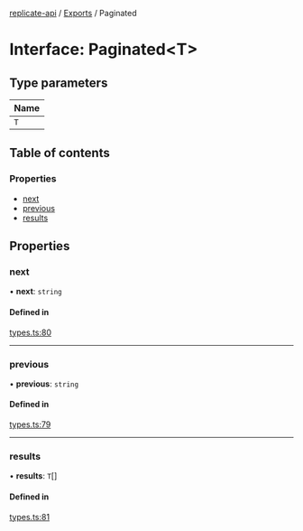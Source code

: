 [replicate-api](../readme.md) / [Exports](../modules.md) / Paginated

# Interface: Paginated<T\>

## Type parameters

| Name |
| :------ |
| `T` |

## Table of contents

### Properties

- [next](Paginated.md#next)
- [previous](Paginated.md#previous)
- [results](Paginated.md#results)

## Properties

### next

• **next**: `string`

#### Defined in

[types.ts:80](https://github.com/transitive-bullshit/replicate-api/blob/a32ace3/src/types.ts#L80)

___

### previous

• **previous**: `string`

#### Defined in

[types.ts:79](https://github.com/transitive-bullshit/replicate-api/blob/a32ace3/src/types.ts#L79)

___

### results

• **results**: `T`[]

#### Defined in

[types.ts:81](https://github.com/transitive-bullshit/replicate-api/blob/a32ace3/src/types.ts#L81)
